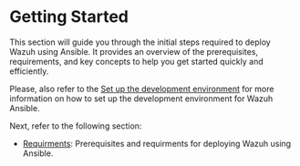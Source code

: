 # Getting Started

This section will guide you through the initial steps required to deploy Wazuh using Ansible. It provides an overview of the prerequisites, requirements, and key concepts to help you get started quickly and efficiently.

Please, also refer to the [Set up the development environment](../../dev/setup.md) for more information on how to set up the development environment for Wazuh Ansible.

Next, refer to the following section:

- [Requirments](requirements.md): Prerequisites and requirments for deploying Wazuh using Ansible.

